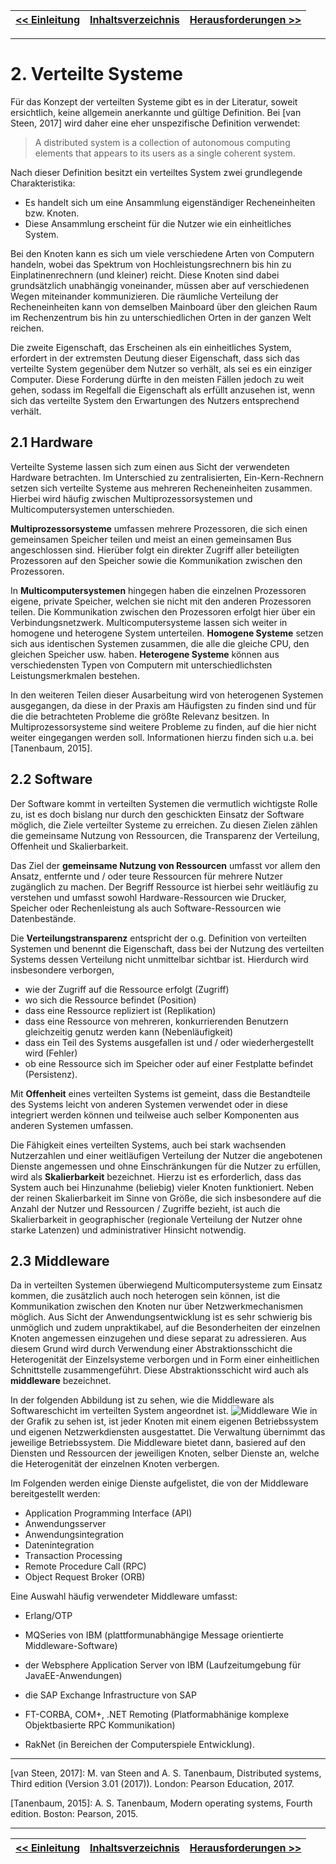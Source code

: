 | [<< Einleitung](03_einleitung.md) | [Inhaltsverzeichnis](02_toc.md) | [Herausforderungen >>](05_herausforderungen.md) |
| --------------------------------- | ------------------------------- | ----------------------------------------------- |

---

# 2. Verteilte Systeme

Für das Konzept der verteilten Systeme gibt es in der Literatur, soweit ersichtlich, keine allgemein anerkannte und gültige Definition. Bei [van Steen, 2017] wird daher eine eher unspezifische Definition verwendet:

> A distributed system is a collection of autonomous computing elements that appears to its users as a single coherent system.

Nach dieser Definition besitzt ein verteiltes System zwei grundlegende Charakteristika:

- Es handelt sich um eine Ansammlung eigenständiger Recheneinheiten bzw. Knoten.
- Diese Ansammlung erscheint für die Nutzer wie ein einheitliches System.

Bei den Knoten kann es sich um viele verschiedene Arten von Computern handeln, wobei das Spektrum von Hochleistungsrechnern bis hin zu Einplatinenrechnern (und kleiner) reicht. Diese Knoten sind dabei grundsätzlich unabhängig voneinander, müssen aber auf verschiedenen Wegen miteinander kommunizieren. Die räumliche Verteilung der Recheneinheiten kann von demselben Mainboard über den gleichen Raum im Rechenzentrum bis hin zu unterschiedlichen Orten in der ganzen Welt reichen.

Die zweite Eigenschaft, das Erscheinen als ein einheitliches System, erfordert in der extremsten Deutung dieser Eigenschaft, dass sich das verteilte System gegenüber dem Nutzer so verhält, als sei es ein einziger Computer. Diese Forderung dürfte in den meisten Fällen jedoch zu weit gehen, sodass im Regelfall die Eigenschaft als erfüllt anzusehen ist, wenn sich das verteilte System den Erwartungen des Nutzers entsprechend verhält.

## 2.1 Hardware

Verteilte Systeme lassen sich zum einen aus Sicht der verwendeten Hardware betrachten. Im Unterschied zu zentralisierten, Ein-Kern-Rechnern setzen sich verteilte Systeme aus mehreren Recheneinheiten zusammen. Hierbei wird häufig zwischen Multiprozessorsystemen und Multicomputersystemen unterschieden.

**Multiprozessorsysteme** umfassen mehrere Prozessoren, die sich einen gemeinsamen Speicher teilen und meist an einen gemeinsamen Bus angeschlossen sind. Hierüber folgt ein direkter Zugriff aller beteiligten Prozessoren auf den Speicher sowie die Kommunikation zwischen den Prozessoren.

In **Multicomputersystemen** hingegen haben die einzelnen Prozessoren eigene, private Speicher, welchen sie nicht mit den anderen Prozessoren teilen. Die Kommunikation zwischen den Prozessoren erfolgt hier über ein Verbindungsnetzwerk. Multicomputersysteme lassen sich weiter in homogene und heterogene System unterteilen. **Homogene Systeme** setzen sich aus identischen Systemen zusammen, die alle die gleiche CPU, den gleichen Speicher usw. haben. **Heterogene Systeme** können aus verschiedensten Typen von Computern mit unterschiedlichsten Leistungsmerkmalen bestehen.

In den weiteren Teilen dieser Ausarbeitung wird von heterogenen Systemen ausgegangen, da diese in der Praxis am Häufigsten zu finden sind und für die die betrachteten Probleme die größte Relevanz besitzen. In Multiprozessorsysteme sind weitere Probleme zu finden, auf die hier nicht weiter eingegangen werden soll. Informationen hierzu finden sich u.a. bei [Tanenbaum, 2015].

## 2.2 Software

Der Software kommt in verteilten Systemen die vermutlich wichtigste Rolle zu, ist es doch bislang nur durch den geschickten Einsatz der Software möglich, die Ziele verteilter Systeme zu erreichen. Zu diesen Zielen zählen die gemeinsame Nutzung von Ressourcen, die Transparenz der Verteilung, Offenheit und Skalierbarkeit.

Das Ziel der **gemeinsame Nutzung von Ressourcen** umfasst vor allem den Ansatz, entfernte und / oder teure Ressourcen für mehrere Nutzer zugänglich zu machen. Der Begriff Ressource ist hierbei sehr weitläufig zu verstehen und umfasst sowohl Hardware-Ressourcen wie Drucker, Speicher oder Rechenleistung als auch Software-Ressourcen wie Datenbestände.

Die **Verteilungstransparenz** entspricht der o.g. Definition von verteilten Systemen und benennt die Eigenschaft, dass bei der Nutzung des verteilten Systems dessen Verteilung nicht unmittelbar sichtbar ist. Hierdurch wird insbesondere verborgen,

- wie der Zugriff auf die Ressource erfolgt (Zugriff)
- wo sich die Ressource befindet (Position)
- dass eine Ressource repliziert ist (Replikation)
- dass eine Ressource von mehreren, konkurrierenden Benutzern gleichzeitig genutz werden kann (Nebenläufigkeit)
- dass ein Teil des Systems ausgefallen ist und / oder wiederhergestellt wird (Fehler)
- ob eine Ressource sich im Speicher oder auf einer Festplatte befindet (Persistenz).

Mit **Offenheit** eines verteilten Systems ist gemeint, dass die Bestandteile des Systems leicht von anderen Systemen verwendet oder in diese integriert werden können und teilweise auch selber Komponenten aus anderen Systemen umfassen.

Die Fähigkeit eines verteilten Systems, auch bei stark wachsenden Nutzerzahlen und einer weitläufigen Verteilung der Nutzer die angebotenen Dienste angemessen und ohne Einschränkungen für die Nutzer zu erfüllen, wird als **Skalierbarkeit** bezeichnet. Hierzu ist es erforderlich, dass das System auch bei Hinzunahme (beliebig) vieler Knoten funktioniert. Neben der reinen Skalierbarkeit im Sinne von Größe, die sich insbesondere auf die Anzahl der Nutzer und Ressourcen / Zugriffe bezieht, ist auch die Skalierbarkeit in geographischer (regionale Verteilung der Nutzer ohne starke Latenzen) und administrativer Hinsicht notwendig.

## 2.3 Middleware

Da in verteilten Systemen überwiegend Multicomputersysteme zum Einsatz kommen, die zusätzlich auch noch heterogen sein können, ist die Kommunikation zwischen den Knoten nur über Netzwerkmechanismen möglich. Aus Sicht der Anwendungsentwicklung ist es sehr schwierig bis unmöglich und zudem unpraktikabel, auf die Besonderheiten der einzelnen Knoten angemessen einzugehen und diese separat zu adressieren. Aus diesem Grund wird durch Verwendung einer Abstraktionsschicht die Heterogenität der Einzelsysteme verborgen und in Form einer einheitlichen Schnittstelle zusammengeführt. Diese Abstraktionsschicht wird auch als **middleware** bezeichnet.

In der folgenden Abbildung ist zu sehen, wie die Middleware als Softwareschicht im verteilten System angeordnet ist.
![Middleware](assets/middleware.svg)
Wie in der Grafik zu sehen ist, ist jeder Knoten mit einem eigenen Betriebssystem und eigenen Netzwerkdiensten ausgestattet. Die Verwaltung übernimmt das jeweilige Betriebssystem. Die Middleware bietet dann, basiered auf den Diensten und Ressourcen der jeweiligen Knoten, selber Dienste an, welche die Heterogenität der einzelnen Knoten verbergen.

Im Folgenden werden einige Dienste aufgelistet, die von der Middleware bereitgestellt werden:

- Application Programming Interface (API)
- Anwendungsserver
- Anwendungsintegration
- Datenintegration
- Transaction Processing
- Remote Procedure Call (RPC)
- Object Request Broker (ORB)

Eine Auswahl häufig verwendeter Middleware umfasst:

* Erlang/OTP

- MQSeries von IBM (plattformunabhängige Message orientierte Middleware-Software)

- der Websphere Application Server von IBM (Laufzeitumgebung für JavaEE-Anwendungen)

- die SAP Exchange Infrastructure von SAP

- FT-CORBA, COM+, .NET Remoting (Platformabhänige komplexe Objektbasierte RPC Kommunikation)

- RakNet (in Bereichen der Computerspiele Entwicklung).

  

---

[van Steen, 2017]: M. van Steen and A. S. Tanenbaum, Distributed systems, Third edition (Version 3.01 (2017)). London: Pearson Education, 2017.

[Tanenbaum, 2015]: A. S. Tanenbaum, Modern operating systems, Fourth edition. Boston: Pearson, 2015.

---

| [<< Einleitung](03_einleitung.md) | [Inhaltsverzeichnis](02_toc.md) | [Herausforderungen >>](05_herausforderungen.md) |
| --------------------------------- | ------------------------------- | ----------------------------------------------- |

